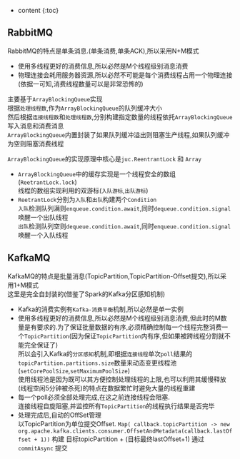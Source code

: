 
* content
{:toc}

## RabbitMQ  

RabbitMQ的特点是单条消息.(单条消费,单条ACK),所以采用N+M模式  
* 使用多线程更好的消费信息,所以必然是M个线程级别消息消费  
* 物理连接会耗用服务器资源,所以必然不可能是每个消费线程占用一个物理连接(依据一可知,消费线程数量可以是非常恐怖的)  

主要基于`ArrayBlockingQueue`实现  
根据`处理线程数`,作为`ArrayBlockingQueue`的队列缓冲大小  
然后根据`连接线程数`和`处理线程数`,分别构建指定数量的线程依托`ArrayBlockingQueue`写入消息和消费消息  
`ArrayBlockingQueue`内置封装了如果队列缓冲溢出则阻塞生产线程,如果队列缓冲为空则阻塞消费线程  

`ArrayBlockingQueue`的实现原理中核心是`juc.ReentrantLock` 和 `Array`  
* `ArrayBlockingQueue`中的缓存实现是一个线程安全的数组(`ReetrantLock.lock`)  
线程的数组实现利用的双游标(`入队游标`,`出队游标`)  
* `ReetrantLock`分别为`入队`和`出队`构建两个`Condition`  
`入队`检测队列满则`enqueue.condition.await`,同时`dequeue.condition.signal`唤醒一个出队线程  
`出队`检测队列空则`dequeue.condition.await`,同时`enqueue.condition.signal`唤醒一个入队线程  

## KafkaMQ  

KafkaMQ的特点是批量消息(TopicPartition,TopicPartition-Offset提交),所以采用1+M模式  
这里是完全自封装的(借鉴了Spark的Kafka分区感知机制)  
* Kafka的消费实例有`Kafka-消费平衡`机制,所以必然是单一实例  
* 使用多线程更好的消费信息,所以必然是M个线程级别消息消费,但此时的M数量是有要求的.为了保证批量数据的有序,必须精确控制每一个线程完整消费一个`TopicPartition`(因为保证`TopicPartition`内有序,但如果被跨线程分割就不能完全保证了)  
所以会引入Kafka的`分区感知`机制,即根据`连接线程`单次`poll`结果的`topicPartition.partitions.size`数量来动态变更线程池(`setCorePoolSize`,`setMaximumPoolSize`)  
使用线程池是因为既可以其方便控制处理线程的上限,也可以利用其缓慢释放(线程空闲5分钟被杀死)的特点在数据繁忙时避免大量的线程重建  
* 每一个poll必须全部处理完成,在这之前连接线程会阻塞.  
连接线程自旋阻塞,并监控所有`TopicPartition`的线程执行结果是否完毕  
* 处理完成后,自动的OffSet管理  
以TopicPartition为单位提交Offset.  `Map( callback.topicPartition -> new org.apache.kafka.clients.consumer.OffsetAndMetadata(callback.lastOffset + 1))` 构建 目标topicPartition + (目标最终lastOffset+1)
通过 `commitAsync` 提交  